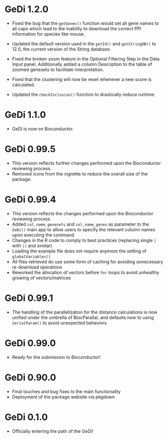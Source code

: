 # GeDi 1.2.0

* Fixed the bug that the `getGenes()` function would set all gene names to all 
  caps which lead to the inability to download the correct PPI information for 
  species like mouse.
  
* Updated the default version used in the `getId()` and `getStringDB()` to 12.0, 
  the current version of the String database.
  
* Fixed the broken zoom feature in the Optional Filtering Step in the Data Input
  panel. Additionally added a column Description to the table of zoomed genesets
  to facilitate interpretation.
  
* Fixed that the clustering will now be reset whenever a new score is calculated.

* Updated the `checkInclusion()` function to drastically reduce runtime.

# GeDi 1.1.0

* GeDi is now on Bioconductor.

# GeDi 0.99.5

* This version reflects further changes performed upon the Bioconductor reviewing process.
* Removed icons from the vignette to reduce the overall size of the package. 

# GeDi 0.99.4

* This version reflects the changes performed upon the Bioconductor reviewing process
* Added `col_name_genesets` and `col_name_genes` as parameter to the `GeDi()` main app to allow users to specify the relevant column names upon executing the command
* Changes in the R code to comply to best practices (replacing single `|` with `||` and similar)
* Loading the example file does not require anymore the setting of `globalVariables()`
* All files retrieved do use some form of caching for avoiding unnecessary re-download operations
* Reworked the allocation of vectors before `for` loops to avoid unhealthy growing of vectors/matrices

# GeDi 0.99.1

* The handling of the parallelization for the distance calculations is now unified
under the umbrella of BiocParallal, and defaults now to using `SerialParam()` to
avoid unexpected behaviors

# GeDi 0.99.0

* Ready for the submission to Bioconductor!

# GeDi 0.90.0

* Final touches and bug fixes to the main functionality
* Deployment of the package website via pkgdown

# GeDi 0.1.0

* Officially entering the path of the GeDi!


